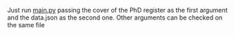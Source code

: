 Just run [main.py](./main.py) passing the cover of the PhD register as the first argument and the data.json as the second one.
Other arguments can be checked on the same file
